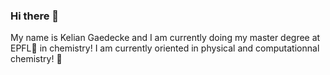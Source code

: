 ### Hi there 👋

My name is Kelian Gaedecke and I am currently doing my master degree at EPFL🔭 in chemistry!
I am currently oriented in physical and computationnal chemistry! 🔭

<!--
**KelianGaedecke/KelianGaedecke** is a ✨ _special_ ✨ repository because its `README.md` (this file) appears on your GitHub profile.

Here are some ideas to get you started:

- 🔭 I’m currently working on ...
- 🌱 I’m currently learning ...
- 👯 I’m looking to collaborate on ...
- 🤔 I’m looking for help with ...
- 💬 Ask me about ...
- 📫 How to reach me: ...
- 😄 Pronouns: ...
- ⚡ Fun fact: ...
-->
